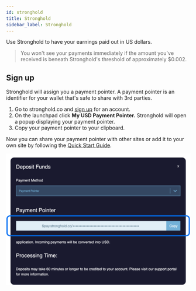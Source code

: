 ```yaml
---
id: stronghold
title: Stronghold
sidebar_label: Stronghold
---
```


Use Stronghold to have your earnings paid out in US dollars.

> You won't see your payments immediately if the amount you've received is
beneath Stronghold's threshold of approximately $0.002.

## Sign up

Stronghold will assign you a payment pointer. A payment pointer is an identifier for your wallet that's safe to share with 3rd parties.

1. Go to stronghold.co and [sign up](https://identity.stronghold.co/signup) for
an account.
2. On the launchpad click **My USD Payment Pointer.** Stronghold will open a
popup displaying your payment pointer.
3. Copy your payment pointer to your clipboard.

Now you can share your payment pointer with other sites or add it to your own site by following the [Quick Start Guide](./getting-started).

![signup](assets/stronghold-01.png)
